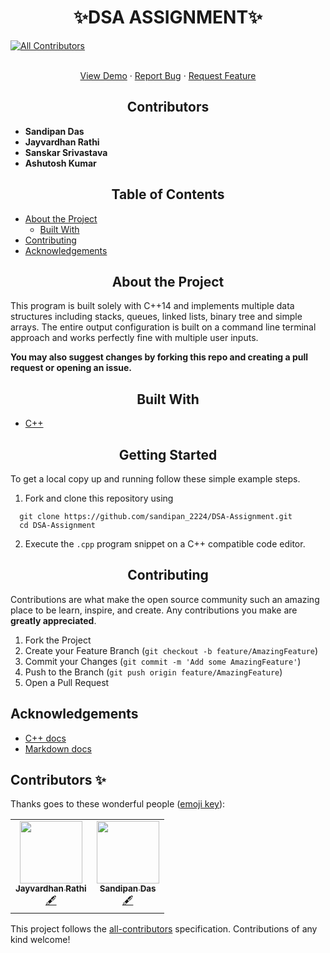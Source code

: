 <h1 align="center">✨DSA ASSIGNMENT✨</h1>
<!-- ALL-CONTRIBUTORS-BADGE:START - Do not remove or modify this section -->

[![All Contributors](https://img.shields.io/badge/all_contributors-2-orange.svg?style=flat-square)](#contributors-)

<!-- ALL-CONTRIBUTORS-BADGE:END -->

<!-- PROJECT LOGO -->
  <p align="center">
    <br />
    <a href="https://github.com/sandipan_2224/DSA-Assignment">View Demo</a>
    ·
    <a href="https://github.com/sandipan_2224/DSA-Assignment/issues">Report Bug</a>
    ·
    <a href="https://github.com/sandipan_2224/DSA-Assignment/issues">Request Feature</a>
  </p>
</p>

<h2 align="center">Contributors</h2>

- **Sandipan Das**
- **Jayvardhan Rathi**
- **Sanskar Srivastava**
- **Ashutosh Kumar**

<!-- TABLE OF CONTENTS -->
<h2 align="center">Table of Contents</h2>

- [About the Project](#about-the-project)
  - [Built With](#built-with)
- [Contributing](#contributing)
- [Acknowledgements](#acknowledgements)


<!-- ABOUT THE PROJECT -->
<h2 align="center">About the Project</h2>

This program is built solely with C++14 and implements multiple data structures including stacks, queues, linked lists, binary tree and simple arrays. The entire output configuration is built on a command line terminal approach and works perfectly fine with multiple user inputs.

**You may also suggest changes by forking this repo and creating a pull request or opening an issue.**

<h2 align="center">Built With</h2>

* [C++](https://www.w3schools.com/cpp/)

<!-- GETTING STARTED -->
<h2 align="center">Getting Started</h2>

To get a local copy up and running follow these simple example steps.

1. Fork and clone this repository using  

```
  git clone https://github.com/sandipan_2224/DSA-Assignment.git
  cd DSA-Assignment    
```  

2. Execute the `.cpp` program snippet on a C++ compatible code editor.


<!-- CONTRIBUTING -->
<h2 align="center">Contributing</h2>

Contributions are what make the open source community such an amazing place to be learn, inspire, and create. Any contributions you make are **greatly appreciated**.

1. Fork the Project
2. Create your Feature Branch (`git checkout -b feature/AmazingFeature`)
3. Commit your Changes (`git commit -m 'Add some AmazingFeature'`)
4. Push to the Branch (`git push origin feature/AmazingFeature`)
5. Open a Pull Request

<!-- ACKNOWLEDGEMENTS -->
## Acknowledgements
* [C++ docs](https://www.w3schools.com/cpp/)
* [Markdown docs](https://www.markdownguide.org/)

## Contributors ✨

Thanks goes to these wonderful people ([emoji key](https://allcontributors.org/docs/en/emoji-key)):

<!-- ALL-CONTRIBUTORS-LIST:START - Do not remove or modify this section -->
<!-- prettier-ignore-start -->
<!-- markdownlint-disable -->
<table>
  <tr>
    <td align="center"><a href="http://jayvardhanrathi.tech"><img src="https://avatars1.githubusercontent.com/u/39644109?v=4" width="100px;" alt=""/><br /><sub><b>Jayvardhan Rathi</b></sub></a><br /><a href="#content-ComputerScientist-01" title="Content">🖋</a></td>
    <td align="center"><a href="https://sandipan-2224.web.app/"><img src="https://avatars3.githubusercontent.com/u/61842142?v=4" width="100px;" alt=""/><br /><sub><b>Sandipan Das</b></sub></a><br /><a href="#content-sandip2224" title="Content">🖋</a></td>
  </tr>
</table>

<!-- markdownlint-enable -->
<!-- prettier-ignore-end -->
<!-- ALL-CONTRIBUTORS-LIST:END -->

This project follows the [all-contributors](https://github.com/all-contributors/all-contributors) specification. Contributions of any kind welcome!
